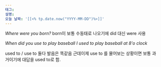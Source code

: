 ```yaml
---
태그: 
설명: 
오늘 날짜: '[[<% tp.date.now("YYYY-MM-DD")%>]]'
---
```


*Where were you born?*
born이 보통 수동태로 나오기에 did 대신 were 사용

*When did you use to play baseball*
*I used to play baseball at 8'o clock*

used to / use to
둘다 발음은 똑같음 근데이제 use to 를 물어보는 상황이면 보통 과거이기에 대답을 used to로 함.

